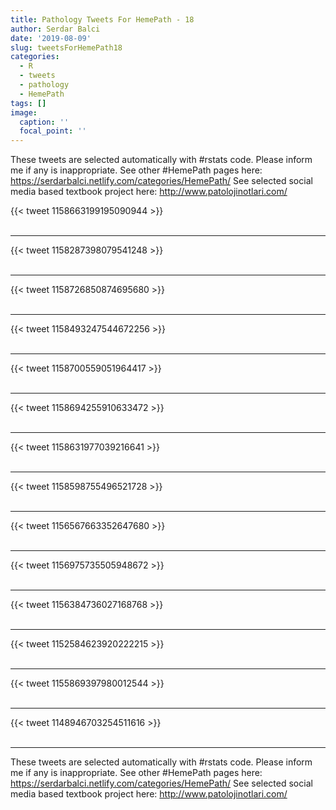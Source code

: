 ```yaml
---
title: Pathology Tweets For HemePath - 18
author: Serdar Balci
date: '2019-08-09'
slug: tweetsForHemePath18
categories:
  - R
  - tweets
  - pathology
  - HemePath
tags: []
image:
  caption: ''
  focal_point: ''
---
```



These tweets are selected automatically with #rstats code. Please inform me if any is inappropriate.
See other #HemePath pages here: https://serdarbalci.netlify.com/categories/HemePath/ 
See selected social media based textbook project here: http://www.patolojinotlari.com/

{{< tweet 1158663199195090944 >}}
<br>
<br>
<hr>
{{< tweet 1158287398079541248 >}}
<br>
<br>
<hr>
{{< tweet 1158726850874695680 >}}
<br>
<br>
<hr>
{{< tweet 1158493247544672256 >}}
<br>
<br>
<hr>
{{< tweet 1158700559051964417 >}}
<br>
<br>
<hr>
{{< tweet 1158694255910633472 >}}
<br>
<br>
<hr>
{{< tweet 1158631977039216641 >}}
<br>
<br>
<hr>
{{< tweet 1158598755496521728 >}}
<br>
<br>
<hr>
{{< tweet 1156567663352647680 >}}
<br>
<br>
<hr>
{{< tweet 1156975735505948672 >}}
<br>
<br>
<hr>
{{< tweet 1156384736027168768 >}}
<br>
<br>
<hr>
{{< tweet 1152584623920222215 >}}
<br>
<br>
<hr>
{{< tweet 1155869397980012544 >}}
<br>
<br>
<hr>
{{< tweet 1148946703254511616 >}}
<br>
<br>
<hr>


These tweets are selected automatically with #rstats code. Please inform me if any is inappropriate.
See other #HemePath pages here: https://serdarbalci.netlify.com/categories/HemePath/ 
See selected social media based textbook project here: http://www.patolojinotlari.com/
